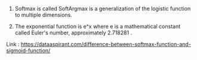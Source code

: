 1. Softmax is called SoftArgmax is a generalization of the logistic function to multiple dimensions.

2. The exponential function is e^x where e is a mathematical constant called Euler's number, approximately 2.718281 .

Link : https://dataaspirant.com/difference-between-softmax-function-and-sigmoid-function/


